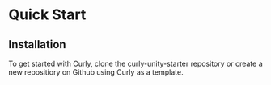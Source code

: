 # Quick Start

## Installation
To get started with Curly, clone the curly-unity-starter repository or create a new repositiory on Github using Curly as a template.